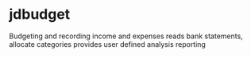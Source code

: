 # jdbudget
Budgeting and recording income and expenses
reads bank statements, allocate categories
provides user defined analysis reporting
